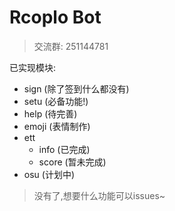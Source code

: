 # Rcoplo Bot

> 交流群: 251144781


已实现模块:

- sign (除了签到什么都没有)
- setu (必备功能!)
- help (待完善)
- emoji (表情制作)
- ett
    - info (已完成)
    - score (暂未完成)
- osu (计划中)

> 没有了,想要什么功能可以issues~